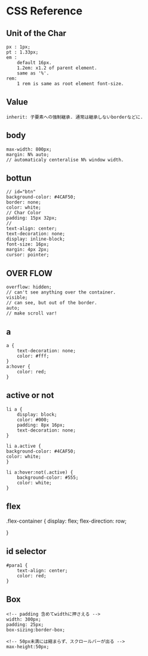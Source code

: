 # CSS Reference

## Unit of the Char
    px : 1px;
    pt : 1.33px;
    em : 
        default 16px.
        1.2em: x1.2 of parent element.
        same as '%'.
    rem: 
        1 rem is same as root element font-size.
        
## Value
    inherit: 子要素への強制継承. 通常は継承しないborderなどに.

## body
    max-width: 800px;
    margin: N% auto;
    // automaticaly centeralise N% window width.

## bottun
    // id="btn"
    background-color: #4CAF50;
    border: none;
    color: white;
    // Char Color
    padding: 15px 32px;
    // 
    text-align: center;
    text-decoration: none;
    display: inline-block;
    font-size: 16px;
    margin: 4px 2px;
    cursor: pointer;

## OVER FLOW
    overflow: hidden;
    // can't see anything over the container.
    visible;
    // can see, but out of the border.
    auto;
    // make scroll var!


## a
    a {
        text-decoration: none;
        color: #fff;
    }
    a:hover {
        color: red;
    }
## active or not
    li a {
        display: block;
        color: #000;
        padding: 8px 16px;
        text-decoration: none;
    }

    li a.active {
    background-color: #4CAF50;
    color: white;
    }

    li a:hover:not(.active) {
        background-color: #555;
        color: white;
    }
## flex
.flex-container {
  display: flex;
  flex-direction: row;
  <!-- 1 2 3 4 -->
}
## id selector
    #para1 {
        text-align: center;
        color: red;
    } 
## Box
    <!-- padding 含めてwidthに押さえる -->
    width: 300px;
    padding: 25px;
    box-sizing:border-box;

    <!-- 50px未満には縮まらず、スクロールバーが出る -->
    max-height:50px;

    